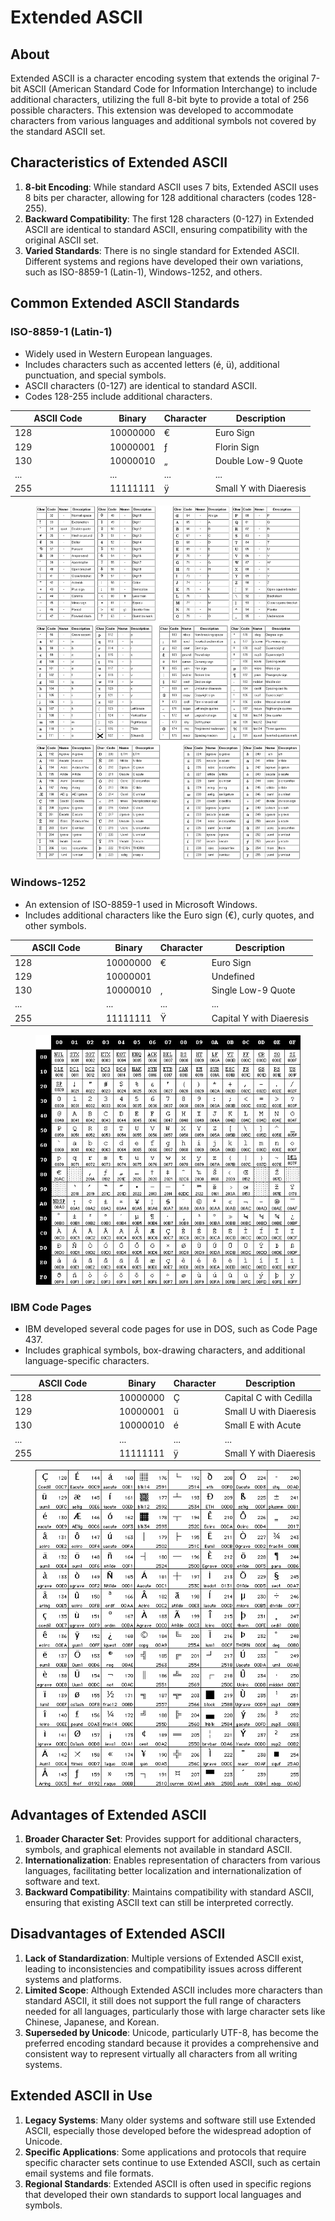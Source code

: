 # Extended ASCII

## About

Extended ASCII is a character encoding system that extends the original 7-bit ASCII (American Standard Code for Information Interchange) to include additional characters, utilizing the full 8-bit byte to provide a total of 256 possible characters. This extension was developed to accommodate characters from various languages and additional symbols not covered by the standard ASCII set.

## Characteristics of Extended ASCII

1. **8-bit Encoding**: While standard ASCII uses 7 bits, Extended ASCII uses 8 bits per character, allowing for 128 additional characters (codes 128-255).
2. **Backward Compatibility**: The first 128 characters (0-127) in Extended ASCII are identical to standard ASCII, ensuring compatibility with the original ASCII set.
3. **Varied Standards**: There is no single standard for Extended ASCII. Different systems and regions have developed their own variations, such as ISO-8859-1 (Latin-1), Windows-1252, and others.

## Common Extended ASCII Standards

### **ISO-8859-1 (Latin-1)**

* Widely used in Western European languages.
* Includes characters such as accented letters (é, ü), additional punctuation, and special symbols.
* ASCII characters (0-127) are identical to standard ASCII.
* Codes 128-255 include additional characters.

<table><thead><tr><th width="138">ASCII Code</th><th>Binary</th><th>Character</th><th>Description</th></tr></thead><tbody><tr><td>128</td><td>10000000</td><td>€</td><td>Euro Sign</td></tr><tr><td>129</td><td>10000001</td><td>ƒ</td><td>Florin Sign</td></tr><tr><td>130</td><td>10000010</td><td>„</td><td>Double Low-9 Quote</td></tr><tr><td>...</td><td>...</td><td>...</td><td>...</td></tr><tr><td>255</td><td>11111111</td><td>ÿ</td><td>Small Y with Diaeresis</td></tr></tbody></table>

<figure><img src="../../../../.gitbook/assets/image (196).png" alt=""><figcaption></figcaption></figure>

### **Windows-1252**

* An extension of ISO-8859-1 used in Microsoft Windows.
* Includes additional characters like the Euro sign (€), curly quotes, and other symbols.

<table><thead><tr><th width="132">ASCII Code</th><th>Binary</th><th>Character</th><th>Description</th></tr></thead><tbody><tr><td>128</td><td>10000000</td><td>€</td><td>Euro Sign</td></tr><tr><td>129</td><td>10000001</td><td></td><td>Undefined</td></tr><tr><td>130</td><td>10000010</td><td>‚</td><td>Single Low-9 Quote</td></tr><tr><td>...</td><td>...</td><td>...</td><td>...</td></tr><tr><td>255</td><td>11111111</td><td>Ÿ</td><td>Capital Y with Diaeresis</td></tr></tbody></table>

<figure><img src="../../../../.gitbook/assets/image (197).png" alt=""><figcaption></figcaption></figure>

### **IBM Code Pages**

* IBM developed several code pages for use in DOS, such as Code Page 437.
* Includes graphical symbols, box-drawing characters, and additional language-specific characters.

<table><thead><tr><th width="153">ASCII Code</th><th>Binary</th><th>Character</th><th>Description</th></tr></thead><tbody><tr><td>128</td><td>10000000</td><td>Ç</td><td>Capital C with Cedilla</td></tr><tr><td>129</td><td>10000001</td><td>ü</td><td>Small U with Diaeresis</td></tr><tr><td>130</td><td>10000010</td><td>é</td><td>Small E with Acute</td></tr><tr><td>...</td><td>...</td><td>...</td><td>...</td></tr><tr><td>255</td><td>11111111</td><td> ÿ</td><td>Small Y with Diaeresis</td></tr></tbody></table>

<figure><img src="../../../../.gitbook/assets/image (198).png" alt=""><figcaption></figcaption></figure>

## Advantages of Extended ASCII

1. **Broader Character Set**: Provides support for additional characters, symbols, and graphical elements not available in standard ASCII.
2. **Internationalization**: Enables representation of characters from various languages, facilitating better localization and internationalization of software and text.
3. **Backward Compatibility**: Maintains compatibility with standard ASCII, ensuring that existing ASCII text can still be interpreted correctly.

## Disadvantages of Extended ASCII

1. **Lack of Standardization**: Multiple versions of Extended ASCII exist, leading to inconsistencies and compatibility issues across different systems and platforms.
2. **Limited Scope**: Although Extended ASCII includes more characters than standard ASCII, it still does not support the full range of characters needed for all languages, particularly those with large character sets like Chinese, Japanese, and Korean.
3. **Superseded by Unicode**: Unicode, particularly UTF-8, has become the preferred encoding standard because it provides a comprehensive and consistent way to represent virtually all characters from all writing systems.

## Extended ASCII in Use

1. **Legacy Systems**: Many older systems and software still use Extended ASCII, especially those developed before the widespread adoption of Unicode.
2. **Specific Applications**: Some applications and protocols that require specific character sets continue to use Extended ASCII, such as certain email systems and file formats.
3. **Regional Standards**: Extended ASCII is often used in specific regions that developed their own standards to support local languages and symbols.

